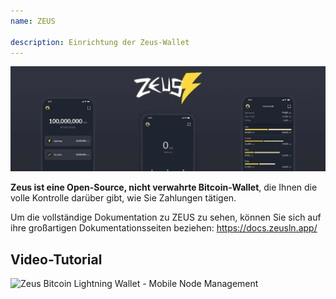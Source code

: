 ```yaml
---
name: ZEUS

description: Einrichtung der Zeus-Wallet
---
```


![Zeus](assets/cover.webp)

**Zeus ist eine Open-Source, nicht verwahrte Bitcoin-Wallet**, die Ihnen die volle Kontrolle darüber gibt, wie Sie Zahlungen tätigen.

Um die vollständige Dokumentation zu ZEUS zu sehen, können Sie sich auf ihre großartigen Dokumentationsseiten beziehen: https://docs.zeusln.app/

## Video-Tutorial

![Zeus Bitcoin Lightning Wallet - Mobile Node Management ](https://youtu.be/hmmehTnV3ys)
